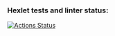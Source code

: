 ### Hexlet tests and linter status:
[![Actions Status](https://github.com/iShangareev/frontend-project-lvl1/workflows/hexlet-check/badge.svg)](https://github.com/iShangareev/frontend-project-lvl1/actions)